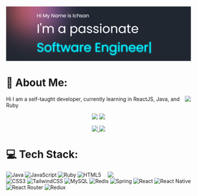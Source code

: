 ![ichsansandy](https://github.com/ichsansandy/ichsansandy/blob/main/Screenshot%202023-04-24%20100204.png)

# 💫 About Me:

<p align="middle">
<img align="right" src="https://visitcount.itsvg.in/api?id=ichsansandy&icon=0&color=2"/>
<p align="left">
  Hi I am a self-taught developer, currently learning in ReactJS, Java, and Ruby
</p>

</p>



<p align='center' style="">
  <img  width='45.5%' src="https://github-readme-stats.vercel.app/api?username=ichsansandy&theme=default&hide_border=false&include_all_commits=true&count_private=false&show_icons=true" />
  <img  width='48%' src="https://github-readme-streak-stats.herokuapp.com/?user=ichsansandy&theme=default&hide_border=false" />
</p>

<p align="middle">
<a href="https://instagram.com/ichsans__">
<img width="15%" src="https://img.shields.io/badge/Instagram-%23E4405F.svg?logo=Instagram&logoColor=white"/>
</a>
<a href="https://linkedin.com/in/ichsans">
<img width="13%" src="https://img.shields.io/badge/LinkedIn-%230077B5.svg?logo=linkedin&logoColor=white"/>
</a>
</p>

# 💻 Tech Stack:

<p align="middle">

<img align="right" width="45%" src="https://github-readme-stats.vercel.app/api/top-langs/?username=ichsansandy&theme=default&hide_border=false&include_all_commits=true&count_private=false&layout=compact" />

</p>

![Java](https://img.shields.io/badge/java-%23ED8B00.svg?style=for-the-badge&logo=java&logoColor=white) ![JavaScript](https://img.shields.io/badge/javascript-%23323330.svg?style=for-the-badge&logo=javascript&logoColor=%23F7DF1E) ![Ruby](https://img.shields.io/badge/ruby-%23CC342D.svg?style=for-the-badge&logo=ruby&logoColor=white) ![HTML5](https://img.shields.io/badge/html5-%23E34F26.svg?style=for-the-badge&logo=html5&logoColor=white) ![CSS3](https://img.shields.io/badge/css3-%231572B6.svg?style=for-the-badge&logo=css3&logoColor=white) ![TailwindCSS](https://img.shields.io/badge/tailwindcss-%2338B2AC.svg?style=for-the-badge&logo=tailwind-css&logoColor=white) ![MySQL](https://img.shields.io/badge/mysql-%2300f.svg?style=for-the-badge&logo=mysql&logoColor=white) ![Redis](https://img.shields.io/badge/redis-%23DD0031.svg?style=for-the-badge&logo=redis&logoColor=white) ![Spring](https://img.shields.io/badge/spring-%236DB33F.svg?style=for-the-badge&logo=spring&logoColor=white) ![React](https://img.shields.io/badge/react-%2320232a.svg?style=for-the-badge&logo=react&logoColor=%2361DAFB) ![React Native](https://img.shields.io/badge/react_native-%2320232a.svg?style=for-the-badge&logo=react&logoColor=%2361DAFB) ![React Router](https://img.shields.io/badge/React_Router-CA4245?style=for-the-badge&logo=react-router&logoColor=white) ![Redux](https://img.shields.io/badge/redux-%23593d88.svg?style=for-the-badge&logo=redux&logoColor=white)

<!-- Proudly created with GPRM ( https://gprm.itsvg.in ) -->
